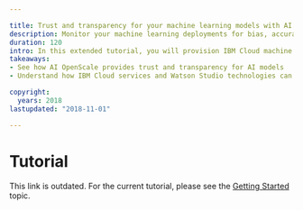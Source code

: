 ```yaml
---

title: Trust and transparency for your machine learning models with AI OpenScale
description: Monitor your machine learning deployments for bias, accuracy, and explainability
duration: 120
intro: In this extended tutorial, you will provision IBM Cloud machine learning and data services, create and deploy machine learning models in Watson studio, and configure the new IBM AI OpenScale product to monitor your models for trust and transparency.
takeaways:
- See how AI OpenScale provides trust and transparency for AI models
- Understand how IBM Cloud services and Watson Studio technologies can provide a seamless, AI-driven customer experience

copyright:
  years: 2018
lastupdated: "2018-11-01"

---
```


# Tutorial

This link is outdated. For the current tutorial, please see the [Getting Started](getting-started.html) topic.
